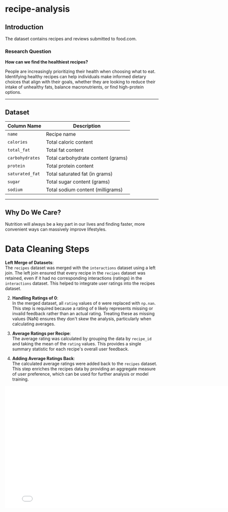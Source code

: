 # recipe-analysis

## Introduction 

The dataset contains recipes and reviews submitted to food.com. 

### Research Question
**How can we find the healthiest recipes?**

People are increasingly prioritizing their health when choosing what to eat. Identifying healthy recipes can help individuals make informed dietary choices that align with their goals, whether they are looking to reduce their intake of unhealthy fats, balance macronutrients, or find high-protein options.

---

## Dataset 

| **Column Name**       | **Description**                                                                                      |
|------------------------|-----------------------------------------------------------------------------------------------------|
| `name`                | Recipe name |
| `calories`            | Total caloric content |
| `total_fat`           | Total fat content |
| `carbohydrates`       | Total carbohydrate content (grams) |
| `protein`             | Total protein content  |
| `saturated_fat`       | Total saturated fat (in grams) |
| `sugar`               | Total sugar content (grams) |
| `sodium`              | Total sodium content (milligrams)  |

---

## Why Do We Care?  

Nutrition will always be a key part in our lives and finding faster, more convenient ways can massively improve lifestyles.

# Data Cleaning Steps 

 **Left Merge of Datasets**:  
   The `recipes` dataset was merged with the `interactions` dataset using a left join. The left join ensured that every recipe in the `recipes` dataset was retained, even if it had no corresponding interactions (ratings) in the `interactions` dataset. This helped to integrate user ratings into the recipes dataset.

2. **Handling Ratings of 0**:  
   In the merged dataset, all `rating` values of `0` were replaced with `np.nan`. This step is required because a rating of `0` likely represents missing or invalid feedback rather than an actual rating. Treating these as missing values (NaN) ensures they don't skew the analysis, particularly when calculating averages.

3. **Average Ratings per Recipe**:  
   The average rating was calculated by grouping the data by `recipe_id` and taking the mean of the `rating` values. This provides a single summary statistic for each recipe's overall user feedback.

4. **Adding Average Ratings Back**:  
   The calculated average ratings were added back to the `recipes` dataset. This step enriches the recipes data by providing an aggregate measure of user preference, which can be used for further analysis or model training.

<iframe
  src="assets/recipes_head.html"
  width="800"
  height="400"
  frameborder="0"
></iframe>



